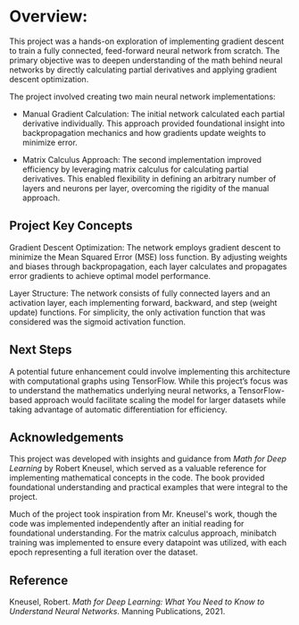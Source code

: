 
# Overview:

This project was a hands-on exploration of implementing gradient descent to train a fully connected, feed-forward neural network from scratch. The primary objective was to deepen understanding of the math behind neural networks by directly calculating partial derivatives and applying gradient descent optimization.

The project involved creating two main neural network implementations:

- Manual Gradient Calculation: The initial network calculated each partial derivative individually. This approach provided foundational insight into backpropagation mechanics and how gradients update weights to minimize error.

- Matrix Calculus Approach: The second implementation improved efficiency by leveraging matrix calculus for calculating partial derivatives. This enabled flexibility in defining an arbitrary number of layers and neurons per layer, overcoming the rigidity of the manual approach.

## Project Key Concepts
Gradient Descent Optimization: The network employs gradient descent to minimize the Mean Squared Error (MSE) loss function. By adjusting weights and biases through backpropagation, each layer calculates and propagates error gradients to achieve optimal model performance.

Layer Structure: The network consists of fully connected layers and an activation layer, each implementing forward, backward, and step (weight update) functions. For simplicity, the only activation function that was considered was the sigmoid activation function.

## Next Steps

A potential future enhancement could involve implementing this architecture with computational graphs using TensorFlow. While this project’s focus was to understand the mathematics underlying neural networks, a TensorFlow-based approach would facilitate scaling the model for larger datasets while taking advantage of automatic differentiation for efficiency.

## Acknowledgements

This project was developed with insights and guidance from *Math for Deep Learning* by Robert Kneusel, which served as a valuable reference for implementing mathematical concepts in the code. The book provided foundational understanding and practical examples that were integral to the project.

Much of the project took inspiration from Mr. Kneusel's work, though the code was implemented independently after an initial reading for foundational understanding. For the matrix calculus approach, minibatch training was implemented to ensure every datapoint was utilized, with each epoch representing a full iteration over the dataset.

## Reference
Kneusel, Robert. *Math for Deep Learning: What You Need to Know to Understand Neural Networks*. Manning Publications, 2021.
